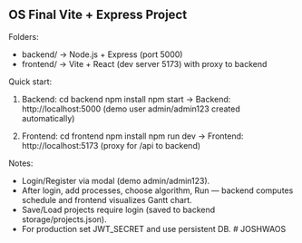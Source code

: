 OS Final Vite + Express Project
-------------------------------

Folders:
- backend/  -> Node.js + Express (port 5000)
- frontend/ -> Vite + React (dev server 5173) with proxy to backend

Quick start:

1) Backend:
   cd backend
   npm install
   npm start
   -> Backend: http://localhost:5000 (demo user admin/admin123 created automatically)

2) Frontend:
   cd frontend
   npm install
   npm run dev
   -> Frontend: http://localhost:5173 (proxy for /api to backend)

Notes:
- Login/Register via modal (demo admin/admin123).
- After login, add processes, choose algorithm, Run — backend computes schedule and frontend visualizes Gantt chart.
- Save/Load projects require login (saved to backend storage/projects.json).
- For production set JWT_SECRET and use persistent DB.
#   J O S H W A O S  
 